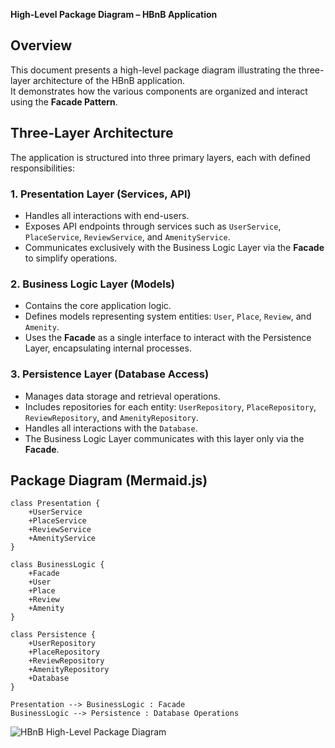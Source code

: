 **High-Level Package Diagram – HBnB Application**

## **Overview**
This document presents a high-level package diagram illustrating the three-layer architecture of the HBnB application.  
It demonstrates how the various components are organized and interact using the **Facade Pattern**.

## **Three-Layer Architecture**
The application is structured into three primary layers, each with defined responsibilities:

### **1. Presentation Layer (Services, API)**
- Handles all interactions with end-users.
- Exposes API endpoints through services such as `UserService`, `PlaceService`, `ReviewService`, and `AmenityService`.
- Communicates exclusively with the Business Logic Layer via the **Facade** to simplify operations.

### **2. Business Logic Layer (Models)**
- Contains the core application logic.
- Defines models representing system entities: `User`, `Place`, `Review`, and `Amenity`.
- Uses the **Facade** as a single interface to interact with the Persistence Layer, encapsulating internal processes.

### **3. Persistence Layer (Database Access)**
- Manages data storage and retrieval operations.
- Includes repositories for each entity: `UserRepository`, `PlaceRepository`, `ReviewRepository`, and `AmenityRepository`.
- Handles all interactions with the `Database`.
- The Business Logic Layer communicates with this layer only via the **Facade**.

## **Package Diagram (Mermaid.js)**
```classDiagram
class Presentation {
    +UserService
    +PlaceService
    +ReviewService
    +AmenityService
}

class BusinessLogic {
    +Facade
    +User
    +Place
    +Review
    +Amenity
}

class Persistence {
    +UserRepository
    +PlaceRepository
    +ReviewRepository
    +AmenityRepository
    +Database
}

Presentation --> BusinessLogic : Facade
BusinessLogic --> Persistence : Database Operations
```
![HBnB High-Level Package Diagram](holbertonschool-hbnb/Resources/HighLevelPackageDiagram.png)

